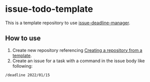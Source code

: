 # issue-todo-template

This is a template repository to use [issue-deadline-manager](https://github.com/ikanago/issue-deadline-manager).

## How to use
1. Create new repository referencing [Creating a repository from a template](https://docs.github.com/en/repositories/creating-and-managing-repositories/creating-a-repository-from-a-template).
2. Create an issue for a task with a command in the issue body like following:
```text
/deadline 2022/01/15
```
